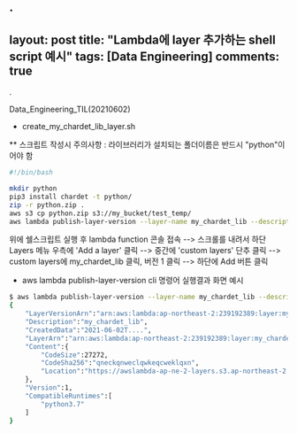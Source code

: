 .
---
layout: post
title: "Lambda에 layer 추가하는 shell script 예시"
tags: [Data Engineering]
comments: true
---

.

Data_Engineering_TIL(20210602)

- create_my_chardet_lib_layer.sh

** 스크립트 작성시 주의사항 : 라이브러리가 설치되는 폴더이름은 반드시 "python"이어야 함


```bash
#!/bin/bash

mkdir python
pip3 install chardet -t python/
zip -r python.zip .
aws s3 cp python.zip s3://my_bucket/test_temp/
aws lambda publish-layer-version --layer-name my_chardet_lib --description "my_chardet_lib" --content S3Bucket=my_bucket,S3Key=test_temp/python.zip --compatible-runtimes python3.7
```

위에 쉘스크립트 실행 후 lambda function 콘솔 접속 --> 스크롤를 내려서 하단 Layers 메뉴 우측에 'Add a layer' 클릭 --> 중간에 'custom layers' 단추 클릭 --> custom layers에 my_chardet_lib 클릭, 버전 1 클릭 --> 하단에 Add 버튼 클릭

- aws lambda publish-layer-version cli 명령어 실행결과 화면 예시


```bash
$ aws lambda publish-layer-version --layer-name my_chardet_lib --description "my_chardet_lib" --content S3Bucket=my_bucket,S3Key=test_temp/python.zip --compatible-runtimes python3.7
{
    "LayerVersionArn":"arn:aws:lambda:ap-northeast-2:239192389:layer:my_chardet_lib:1",
    "Description":"my_chardet_lib",
    "CreatedData":"2021-06-02T....",
    "LayerArn":"arn:aws:lambda:ap-northeast-2:239192389:layer:my_chardet_lib",
    "Content":{
        "CodeSize":27272,
        "CodeSha256":"qneckqnweclqwkeqcweklqxn",
        "Location":"https://awslambda-ap-ne-2-layers.s3.ap-northeast-2.........",
    },
    "Version":1,
    "CompatibleRuntimes":[
        "python3.7"
    ]
}
```
